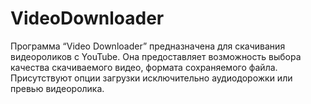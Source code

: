 # VideoDownloader
Программа “Video Downloader” предназначена для скачивания видеороликов с YouTube. Она предоставляет возможность выбора качества скачиваемого видео, формата сохраняемого файла. Присутствуют опции загрузки исключительно аудиодорожки или превью видеоролика.
